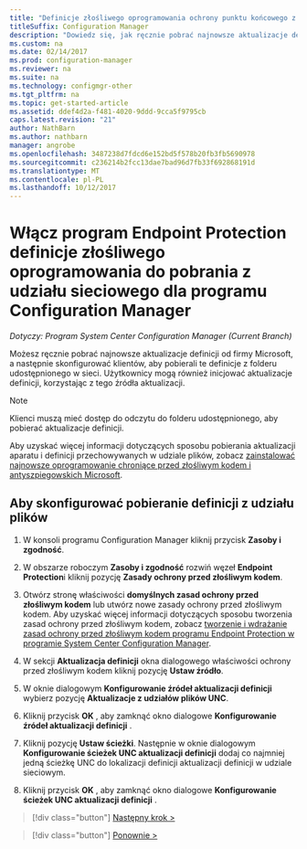 ```yaml
---
title: "Definicje złośliwego oprogramowania ochrony punktu końcowego z udziału sieciowego"
titleSuffix: Configuration Manager
description: "Dowiedz się, jak ręcznie pobrać najnowsze aktualizacje definicji od firmy Microsoft, a następnie skonfiguruj klientom na pobieranie tych definicji."
ms.custom: na
ms.date: 02/14/2017
ms.prod: configuration-manager
ms.reviewer: na
ms.suite: na
ms.technology: configmgr-other
ms.tgt_pltfrm: na
ms.topic: get-started-article
ms.assetid: ddef4d2a-f481-4020-9ddd-9cca5f9795cb
caps.latest.revision: "21"
author: NathBarn
ms.author: nathbarn
manager: angrobe
ms.openlocfilehash: 3487238d7fdcd6e152bd5f578b20fb3fb5690978
ms.sourcegitcommit: c236214b2fcc13dae7bad96d7fb33f692868191d
ms.translationtype: MT
ms.contentlocale: pl-PL
ms.lasthandoff: 10/12/2017
---
```

# <a name="enable-endpoint-protection-malware-definitions-to-download-from-a-network-share-for-configuration-manager"></a>Włącz program Endpoint Protection definicje złośliwego oprogramowania do pobrania z udziału sieciowego dla programu Configuration Manager

*Dotyczy: Program System Center Configuration Manager (Current Branch)*

 Możesz ręcznie pobrać najnowsze aktualizacje definicji od firmy Microsoft, a następnie skonfigurować klientów, aby pobierali te definicje z folderu udostępnionego w sieci. Użytkownicy mogą również inicjować aktualizacje definicji, korzystając z tego źródła aktualizacji.

> [!NOTE]
>  Klienci muszą mieć dostęp do odczytu do folderu udostępnionego, aby pobierać aktualizacje definicji.

 Aby uzyskać więcej informacji dotyczących sposobu pobierania aktualizacji aparatu i definicji przechowywanych w udziale plików, zobacz [zainstalować najnowsze oprogramowanie chroniące przed złośliwym kodem i antyszpiegowskich Microsoft](http://www.microsoft.com/security/portal/Definitions/HowToForeFront.aspx).

## <a name="to-configure-definition-downloads-from-a-file-share"></a>Aby skonfigurować pobieranie definicji z udziału plików

1.  W konsoli programu Configuration Manager kliknij przycisk **Zasoby i zgodność**.

2.  W obszarze roboczym **Zasoby i zgodność** rozwiń węzeł **Endpoint Protection**i kliknij pozycję **Zasady ochrony przed złośliwym kodem**.

3.  Otwórz stronę właściwości **domyślnych zasad ochrony przed złośliwym kodem** lub utwórz nowe zasady ochrony przed złośliwym kodem. Aby uzyskać więcej informacji dotyczących sposobu tworzenia zasad ochrony przed złośliwym kodem, zobacz [tworzenie i wdrażanie zasad ochrony przed złośliwym kodem programu Endpoint Protection w programie System Center Configuration Manager](endpoint-antimalware-policies.md).

4.  W sekcji **Aktualizacja definicji** okna dialogowego właściwości ochrony przed złośliwym kodem kliknij pozycję **Ustaw źródło**.

5.  W oknie dialogowym **Konfigurowanie źródeł aktualizacji definicji** wybierz pozycję **Aktualizacje z udziałów plików UNC**.

6.  Kliknij przycisk **OK** , aby zamknąć okno dialogowe **Konfigurowanie źródeł aktualizacji definicji** .

7.  Kliknij pozycję **Ustaw ścieżki**. Następnie w oknie dialogowym **Konfigurowanie ścieżek UNC aktualizacji definicji** dodaj co najmniej jedną ścieżkę UNC do lokalizacji definicji aktualizacji definicji w udziale sieciowym.

8.  Kliknij przycisk **OK** , aby zamknąć okno dialogowe **Konfigurowanie ścieżek UNC aktualizacji definicji** .


> [!div class="button"]
[Następny krok >](endpoint-antimalware-policies.md)

> [!div class="button"]
[Ponownie >](endpoint-configure-alerts.md)
